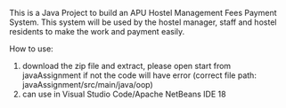 This is a Java Project to build an APU Hostel Management Fees Payment System. This system will be used by the hostel manager, staff and hostel residents to make the work and payment easily.

How to use: 
1) download the zip file and extract, please open start from javaAssignment if not the code will have error (correct file path: javaAssignment/src/main/java/oop)
2) can use in Visual Studio Code/Apache NetBeans IDE 18
